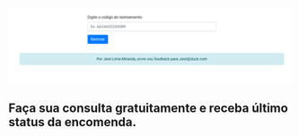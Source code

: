 ![](https://raw.githubusercontent.com/Jetrom17/correio-rastrear/main/correio.png)

## Faça sua consulta gratuitamente e receba último status da encomenda.
